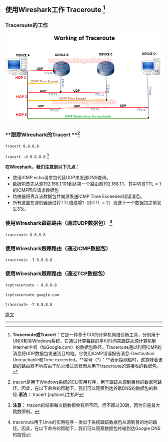 ## 使用Wireshark工作 Traceroute [^1]

### **Traceroute的工作**

![6](../src/6.png)

### **跟踪Wireshark的Tracert **[^2]

`tracert 8.8.8.8`

`tracert -d 8.8.8.8` [^3]

**在Wireshark，我们注意到以下几点：**

- 使用ICMP echo请求包代替UDP来发送DNS查询。
- 数据包首先从源192.168.1.101到达第一个路由器192.168.1.1，其中包含TTL = 1的ICMP回应请求数据包
- 路由器将丢弃该数据包并向源发送ICMP Time Exceeded错误消息。
- 所有这些在源机器通过将TTL值递增1（即TTL = 2）发送下一个数据包之前发生3次。

### **使用Wireshark跟踪路由（通过UDP数据包）** [^4]

`traceroute 8.8.8.8`

### **使用Wireshark跟踪路由（通过ICMP数据包）**

`traceroute -I 8.8.8.8`

### **使用Wireshark跟踪路由（通过TCP数据包）**

`tcptraceroute - 8.8.8.8`

`tcptraceroute google.com`

`traceroute -T 8.8.8.8`

[原文](https://www.hackingarticles.in/working-of-traceroute-using-wireshark/)

---

[^1]: **Traceroute或Tracert**：它是一种基于CUI的计算机网络诊断工具，分别用于UNIX和类Windows系统。它通过计算每跳的平均时间来跟踪从源计算机到Internet主机（如Google.com）的数据包路径。Traceroute通过利用ICMP的消息将UDP数据包发送到目的地。它使用ICMP错误报告消息-Destination Unreachable和Time exceeded。**星号（\*）：**表示探测超时，这意味着该跳的路由器不响应由于防火墙过滤器而从用于traceroute的源接收的数据包。
[^2]: tracert是用于Windows系统的CLI实用程序，用于跟踪从源到目标的数据包路径。因此，在以下命令的帮助下，我们可以观察到达谷歌DNS的数据包的路径.**语法：** tracert [options]主机IP
[^3]: **注意：** tracert的结果每次跳数都会有所不同，但不超过30跳，因为它是最大跳数限制。
[^4]: traceroute用于Unix的实用程序 - 类似于系统跟踪数据包从源到目的地的路径。因此，在以下命令的帮助下，我们可以观察数据包传输到达Google DNS的路径
